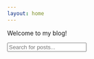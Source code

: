 ```yaml
---
layout: home
---
```


Welcome to my blog!

<!-- This is for the search bar -->
<input type="text" id="search-input" placeholder="Search for posts...">
<ul id="results-container"></ul>

<!-- This script makes the search work -->
<script src="https://cdn.jsdelivr.net/npm/simple-jekyll-search@1.7.1/dest/simple-jekyll-search.min.js"></script>
<script>
SimpleJekyllSearch({
  searchInput: document.getElementById('search-input'),
  resultsContainer: document.getElementById('results-container'),
  json: '/search.json',
  searchResultTemplate: '<li><a href="{url}" title="{desc}">{title}</a></li>',
  noResultsText: 'No results found'
})
</script>

